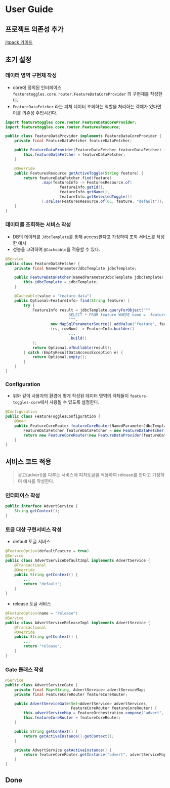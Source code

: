 # User Guide

## 프로젝트 의존성 추가
[jitpack 가이드](https://jitpack.io/#frjufvjn/feature-toggles-core)

## 초기 설정
### 데이터 영역 구현체 작성
- core에 정의된 인터페이스 `featuretoggles.core.router.FeatureDataCoreProvider` 의 구현체를 작성한다. 
- `FeatureDataFetcher` 라는 피처 데이터 조회하는 역할을 처리하는 객체가 있다면 이를 의존성 주입시킨다.
```java
import featuretoggles.core.router.FeatureDataCoreProvider;
import featuretoggles.core.router.FeaturesResource;

public class FeatureDataProvider implements FeatureDataCoreProvider {
    private final FeatureDataFetcher featureDataFetcher;

    public FeatureDataProvider(FeatureDataFetcher featureDataFetcher) {
        this.featureDataFetcher = featureDataFetcher;
    }

    @Override
    public FeaturesResource getActiveToggle(String feature) {
        return featureDataFetcher.find(feature)
                .map(featureInfo -> FeaturesResource.of(
                        featureInfo.getId(),
                        featureInfo.getName(),
                        featureInfo.getSelectedToggle())
                ).orElse(FeaturesResource.of(0L, feature, "default"));
    }
}
```

### 데이터를 조회하는 서비스 작성
- DB의 데이터를 `JdbcTemplate`를 통해 access한다고 가정하여 조회 서비스를 작성한 예시
- 성능을 고려하여 `@Cacheable`을 적용할 수 있다.
```java
@Service
public class FeatureDataFetcher {
    private final NamedParameterJdbcTemplate jdbcTemplate;

    public FeatureDataFetcher(NamedParameterJdbcTemplate jdbcTemplate) {
        this.jdbcTemplate = jdbcTemplate;
    }

    @Cacheable(value = "feature-data")
    public Optional<FeatureInfo> find(String feature) {
        try {
            FeatureInfo result = jdbcTemplate.queryForObject("""
                            SELECT * FROM feature WHERE name = :feature
                            """,
                    new MapSqlParameterSource().addValue("feature", feature),
                    (rs, rowNum) -> FeatureInfo.builder()
                            ...
                            .build()
            );
            return Optional.ofNullable(result);
        } catch (EmptyResultDataAccessException e) {
            return Optional.empty();
        }
    }
}
```

### Configuration
- 위와 같이 사용자의 환경에 맞게 작성된 데이터 영역의 객체들이 `feature-toggles-core`에서 사용될 수 있도록 설정한다.
```java
@Configuration
public class FeatureTogglesConfiguration {
    @Bean
    public FeatureCoreRouter featureCoreRouter(NamedParameterJdbcTemplate jdbcTemplate) {
        FeatureDataFetcher featureDataFetcher = new FeatureDataFetcher(jdbcTemplate);
        return new FeatureCoreRouter(new FeatureDataProvider(featureDataFetcher));
    }
}
```

## 서비스 코드 적용 
> 광고(advert)를 다루는 서비스에 피처토글을 적용하여 release를 한다고 가정하여 예시를 작성한다.
### 인터페이스 작성
```java
public interface AdvertService {
    String getContext();
}
```
### 토글 대상 구현서비스 작성
- default 토글 서비스 
```java
@FeatureOption(defaultFeature = true)
@Service
public class AdvertServiceDefaultImpl implements AdvertService {
    @Transactional
    @Override
    public String getContext() {
        ...
        return "default";
    }
}
```
- release 토글 서비스 
```java
@FeatureOption(name = "release")
@Service
public class AdvertServiceReleaseImpl implements AdvertService {
    @Transactional
    @Override
    public String getContext() {
        ...
        return "release";
    }
}
```
### Gate 클래스 작성
```java
@Service
public class AdvertServiceGate {
    private final Map<String, AdvertService> advertServiceMap;
    private final FeatureCoreRouter featureCoreRouter;

    public AdvertServiceGate(Set<AdvertService> advertServices,
                             FeatureCoreRouter featureCoreRouter) {
        this.advertServiceMap = FeatureOrchestration.compose("advert", advertServices);
        this.featureCoreRouter = featureCoreRouter;
    }

    public String getContext() {
        return getActiveInstance().getContext();
    }

    private AdvertService getActiveInstance() {
        return featureCoreRouter.getInstance("advert", advertServiceMap);
    }
}
```

## Done